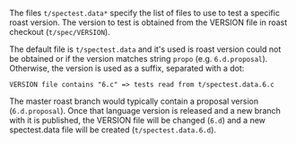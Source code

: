 The files `t/spectest.data*` specify the list of files to use to test a
specific roast version. The version to test is obtained from the VERSION
file in roast checkout (`t/spec/VERSION`).

The default file is `t/spectest.data` and it's used is roast version could not
be obtained or if the version matches string `propo` (e.g. `6.d.proposal`).
Otherwise, the version is used as a suffix, separated with a dot:

    VERSION file contains "6.c" => tests read from t/spectest.data.6.c

The master roast branch would typically contain a proposal version (`6.d.proposal`).
Once that language version is released and a new branch with it is published, the
VERSION file will be changed (`6.d`) and a new spectest.data file will be created
(`t/spectest.data.6.d`).

